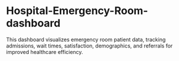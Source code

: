 # Hospital-Emergency-Room-dashboard
This dashboard visualizes emergency room patient data, tracking admissions, wait times, satisfaction, demographics, and referrals for improved healthcare efficiency.
